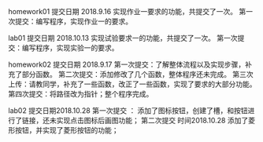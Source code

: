 homework01 提交日期 2018.9.16 实现作业一要求的功能，共提交了一次。
第一次提交：编写程序，实现作业一的要求。

lab01      提交日期 2018.10.13 实现试验要求一的功能，共提交了一次。
第一次提交：编写程序，实现实验一的要求。

homework02 提交日期 2018.9.17
第一次提交：了解整体流程以及实现步骤，补充了部分函数。
第二次提交：添加修改了几个函数，整体程序还未完成。
第三次上传：请教同学，补充了一些函数，改正了一些函数，实现了要求的大部分功能。 
第四次提交：将路径改为指针；整个程序完成。

lab02      提交日期2018.10.28 
第一次提交 ：
添加了图标按钮，创建了槽，和按钮进行了链接，还未实现点击图标后画图功能；
第二次提交 时间2018.10.28 
添加了菱形按钮，并实现了菱形按钮的功能；
